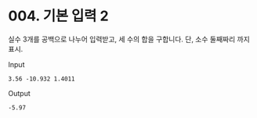 # 004. 기본 입력 2

실수 3개를 공백으로 나누어 입력받고, 세 수의 합을 구합니다. 단, 소수 둘째짜리 까지 표시.   
   
Input   
```
3.56 -10.932 1.4011
```
Output
```
-5.97
```